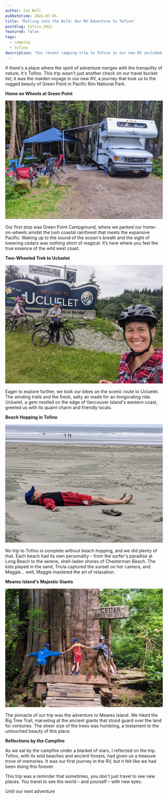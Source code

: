 ```yaml
---
author: Ian Bull
pubDatetime: 2022-07-05
title: "Rolling into the Wild: Our RV Adventure to Tofino"
postSlug: tofino-2022
featured: false
tags:
  - camping
  - tofino
description: "Our recent camping trip to Tofino in our new RV included a scenic bike ride to Ucluelet, relaxing times on various Tofino beaches, and an awe-inspiring hike on Meares Island's Big Tree Trail, all set against the backdrop of the beautiful Green Point in Pacific Rim National Park."
---
```


If there's a place where the spirit of adventure merges with the tranquility of nature, it's Tofino. This trip wasn't just another check on our travel bucket list; it was the maiden voyage in our new RV, a journey that took us to the rugged beauty of Green Point in Pacific Rim National Park.

**Home on Wheels at Green Point**

![RV](./rv.jpeg)

Our first stop was Green Point Campground, where we parked our home-on-wheels amidst the lush coastal rainforest that meets the expansive Pacific. Waking up to the sound of the ocean's breath and the sight of towering cedars was nothing short of magical. It’s here where you feel the true essence of the wild west coast.

**Two-Wheeled Trek to Ucluelet**

![Ucluelet](./ucluelet.jpeg)

Eager to explore further, we took our bikes on the scenic route to Ucluelet. The winding trails and the fresh, salty air made for an invigorating ride. Ucluelet, a gem nestled on the edge of Vancouver Island's western coast, greeted us with its quaint charm and friendly locals.

**Beach Hopping in Tofino**

![Maggie](./maggie.jpeg)

No trip to Tofino is complete without beach hopping, and we did plenty of that. Each beach had its own personality – from the surfer's paradise at Long Beach to the serene, shell-laden shores of Chesterman Beach. The kids played in the sand, Tricia captured the sunset on her camera, and Maggie... well, Maggie mastered the art of relaxation.

**Meares Island's Majestic Giants**

![Big Tree Trail](./big-tree.jpeg)

The pinnacle of our trip was the adventure to Meares Island. We hiked the Big Tree Trail, marveling at the ancient giants that stood guard over the land for centuries. The sheer size of the trees was humbling, a testament to the untouched beauty of this place.

**Reflections by the Campfire**

As we sat by the campfire under a blanket of stars, I reflected on the trip. Tofino, with its wild beaches and ancient forests, had given us a treasure trove of memories. It was our first journey in the RV, but it felt like we had been doing this forever.

This trip was a reminder that sometimes, you don't just travel to see new places. You travel to see the world – and yourself – with new eyes.

Until our next adventure
